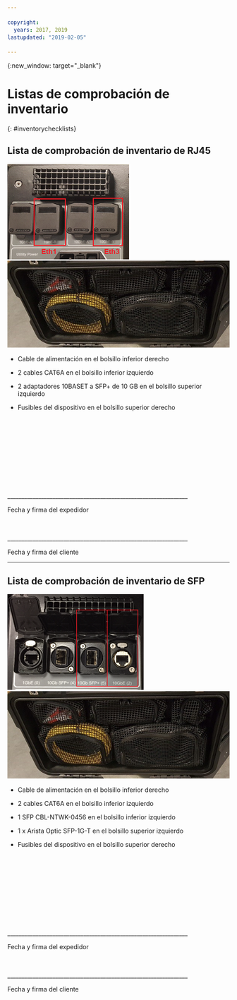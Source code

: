 ```yaml
---

copyright:
  years: 2017, 2019
lastupdated: "2019-02-05"

---
```

{:new_window: target="_blank"}

# Listas de comprobación de inventario
{: #inventorychecklists}

## Lista de comprobación de inventario de RJ45

![Puertos RJ45](/images/RJ45Ports.png)
![Inventario de dispositivos de migración de datos masiva](/images/MDMDeviceInventory.png)



-	Cable de alimentación en el bolsillo inferior derecho

-	2 cables CAT6A en el bolsillo inferior izquierdo

-	2 adaptadores 10BASET a SFP+ de 10 GB en el bolsillo superior izquierdo

-	Fusibles del dispositivo en el bolsillo superior derecho



</br>
</br>
</br>
</br>
</br>
</br>
</br>
</br>
</hr>
</br>
</hr>    
</br>
________________________________________________________________

Fecha y firma del expedidor


</br>
</hr>
</br>
________________________________________________________________

Fecha y firma del cliente




<hr>

## Lista de comprobación de inventario de SFP

![Puertos SFP](/images/SFP+Ports.png)
![Inventario de dispositivos de migración de datos masiva](/images/MDMDeviceInventory.png)


-	Cable de alimentación en el bolsillo inferior derecho

-	2 cables CAT6A en el bolsillo inferior izquierdo

-	1 SFP CBL-NTWK-0456 en el bolsillo inferior izquierdo

- 1 x Arista Optic SFP-1G-T en el bolsillo superior izquierdo

-	Fusibles del dispositivo en el bolsillo superior derecho



</br>
</br>
</br>
</br>
</br>
</br>
</br>
</br>
</hr>
</br>
</hr>    
</br>
________________________________________________________________

Fecha y firma del expedidor


</br>
</hr>
</br>
________________________________________________________________

Fecha y firma del cliente
